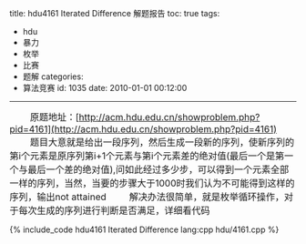 title: hdu4161 Iterated Difference 解题报告
toc: true
tags:
  - hdu
  - 暴力
  - 枚举
  - 比赛
  - 题解
categories:
  - 算法竞赛
id: 1035
date: 2010-01-01 00:12:00
---

<font size=3>&nbsp;&nbsp;&nbsp;&nbsp;&nbsp;&nbsp;&nbsp;&nbsp;原题地址：[http://acm.hdu.edu.cn/showproblem.php?pid=4161](http://acm.hdu.edu.cn/showproblem.php?pid=4161)
&nbsp;&nbsp;&nbsp;&nbsp;&nbsp;&nbsp;&nbsp;&nbsp;题目大意就是给出一段序列，然后生成一段新的序列，使新序列的第i个元素是原序列第i+1个元素与第i个元素差的绝对值(最后一个是第一个与最后一个差的绝对值),问如此经过多少步，可以得到一个元素全部一样的序列，当然，当要的步骤大于1000时我们认为不可能得到这样的序列，输出not attained
&nbsp;&nbsp;&nbsp;&nbsp;&nbsp;&nbsp;&nbsp;&nbsp;解决办法很简单，就是枚举循环操作，对于每次生成的序列进行判断是否满足，详细看代码</font>

{% include_code hdu4161 Iterated Difference lang:cpp hdu/4161.cpp %}